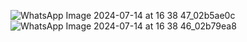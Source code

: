 ![WhatsApp Image 2024-07-14 at 16 38 47_02b5ae0c](https://github.com/user-attachments/assets/3b5ce1d3-1c7c-4c2d-b02d-0724f2e934c2)
![WhatsApp Image 2024-07-14 at 16 38 46_02b79ea8](https://github.com/user-attachments/assets/e01ac916-d869-4012-8bd8-dc759eeae150)
